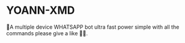 # YOANN-XMD
👥A multiple device WHATSAPP bot ultra fast power simple with all the commands please give a like 😮‍💨. 
